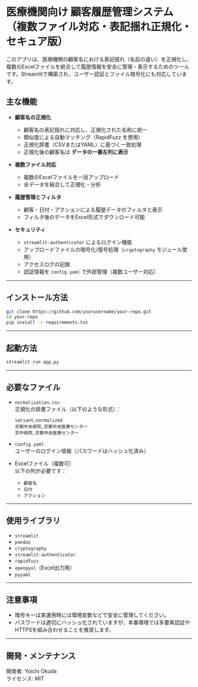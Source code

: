 # 医療機関向け 顧客履歴管理システム（複数ファイル対応・表記揺れ正規化・セキュア版）

このアプリは、医療機関の顧客名における表記揺れ（名前の違い）を正規化し、複数のExcelファイルを統合して履歴情報を安全に管理・表示するためのツールです。Streamlitで構築され、ユーザー認証とファイル暗号化にも対応しています。

## 主な機能

- **顧客名の正規化**
  - 顧客名の表記揺れに対応し、正規化された名称に統一
  - 類似度による自動マッチング（RapidFuzz を使用）
  - 正規化辞書（CSVまたはYAML）に基づく一致処理
  - 正規化後の顧客名は **データの一番左列に表示**

- **複数ファイル対応**
  - 複数のExcelファイルを一括アップロード
  - 全データを結合して正規化・分析

- **履歴管理とフィルタ**
  - 顧客・日付・アクションによる履歴データのフィルタと表示
  - フィルタ後のデータをExcel形式でダウンロード可能

- **セキュリティ**
  - `streamlit-authenticator` によるログイン機能
  - アップロードファイルの暗号化/復号処理（`cryptography` モジュール使用）
  - アクセスログの記録
  - 認証情報を `config.yaml` で外部管理（複数ユーザー対応）

---

## インストール方法

```bash
git clone https://github.com/yourusername/your-repo.git
cd your-repo
pip install -r requirements.txt
```

---

## 起動方法

```bash
streamlit run app.py
```

---

## 必要なファイル

- `normalization.csv`  
  正規化の辞書ファイル（以下のような形式）：

  ```csv
  variant,normalized
  京都中央病院,京都中央医療センター
  京中病院,京都中央医療センター
  ```

- `config.yaml`  
  ユーザーのログイン情報（パスワードはハッシュ化済み）

- Excelファイル（複数可）  
  以下の列が必要です：
  - `顧客名`
  - `日付`
  - `アクション`

---

## 使用ライブラリ

- `streamlit`
- `pandas`
- `cryptography`
- `streamlit-authenticator`
- `rapidfuzz`
- `openpyxl`（Excel出力用）
- `pyyaml`

---

## 注意事項

- 暗号キーは実運用時には環境変数などで安全に管理してください。
- パスワードは適切にハッシュ化されていますが、本番環境では多要素認証やHTTPSを組み合わせることを推奨します。

---

## 開発・メンテナンス

開発者: Yoichi Okuda  
ライセンス: MIT
